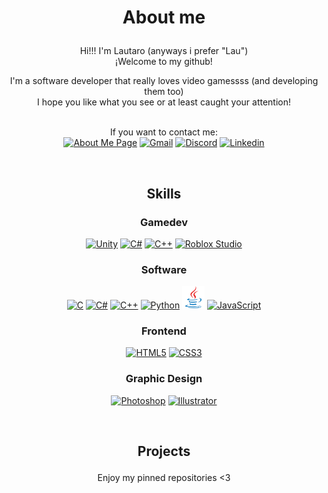 # <p align="center">About me</p>

<p align="center">
  Hi!!! I'm Lautaro (anyways i prefer "Lau")<br>
  ¡Welcome to my github!<br>
 </p>
 <p align="center">
  I'm a software developer that really loves video gamessss (and developing them too)<br>
  I hope you like what you see or at least caught your attention!<br><br>
</p>
<p align="center">
If you want to contact me:<br>
<a href="https://about.me/LauDev" target="_blank" rel="noreferrer"><img src="https://about.me/s3/h/favicon/favicon_48.0049c8b6.png" width="36" height="36" alt="About Me Page"></a>
<a href="mailto:lautarocepeda.developer@gmail.com" target="_blank" rel="noreferrer"><img src="https://upload.wikimedia.org/wikipedia/commons/thumb/7/7e/Gmail_icon_%282020%29.svg/2560px-Gmail_icon_%282020%29.svg.png" width="45" height="36" alt="Gmail"></a>
<a href="https://discord.com/users/255785034076651522" target="_blank" rel="noreferrer"><img src="https://assets-global.website-files.com/6257adef93867e50d84d30e2/636e0a6a49cf127bf92de1e2_icon_clyde_blurple_RGB.png" width="45" height="36" alt="Discord"></a>
<a href="Linkedin" target="_blank" rel="noreferrer"><img src="https://cdn-icons-png.flaticon.com/512/174/174857.png" width="36" height="36" alt="Linkedin"></a>
</p><br>

## <p align="center">Skills</p>

### <p align="center">Gamedev</p>
<p align="center">
<a href="https://unity.com" target="_blank" rel="noreferrer"><img src="https://cdn-icons-png.flaticon.com/512/5969/5969294.png" width="36" height="36" alt="Unity"></a>
<a href="https://docs.microsoft.com/en-us/dotnet/csharp/" target="_blank" rel="noreferrer"><img src="https://raw.githubusercontent.com/danielcranney/readme-generator/main/public/icons/skills/csharp-colored.svg" width="36" height="36" alt="C#" /></a>
<a href="https://docs.microsoft.com/en-us/cpp/?view=msvc-170" target="_blank" rel="noreferrer"><img src="https://raw.githubusercontent.com/danielcranney/readme-generator/main/public/icons/skills/cplusplus-colored.svg" width="36" height="36" alt="C++" /></a>
<a href="https://www.roblox.com/create" target="_blank" rel="noreferrer"><img src="https://img.icons8.com/color/512/roblox-studio.png" width="36" height="36" alt="Roblox Studio"></a>
</p>


### <p align="center">Software</p>

<p align="center">
<a href="https://docs.microsoft.com/en-us/cpp/?view=msvc-170" target="_blank" rel="noreferrer"><img src="https://raw.githubusercontent.com/danielcranney/readme-generator/main/public/icons/skills/c-colored.svg" width="36" height="36" alt="C" /></a>
<a href="https://docs.microsoft.com/en-us/dotnet/csharp/" target="_blank" rel="noreferrer"><img src="https://raw.githubusercontent.com/danielcranney/readme-generator/main/public/icons/skills/csharp-colored.svg" width="36" height="36" alt="C#" /></a>
<a href="https://docs.microsoft.com/en-us/cpp/?view=msvc-170" target="_blank" rel="noreferrer"><img src="https://raw.githubusercontent.com/danielcranney/readme-generator/main/public/icons/skills/cplusplus-colored.svg" width="36" height="36" alt="C++" /></a>
<a href="https://www.python.org/" target="_blank" rel="noreferrer"><img src="https://raw.githubusercontent.com/danielcranney/readme-generator/main/public/icons/skills/python-colored.svg" width="36" height="36" alt="Python" /></a>
<a href="https://www.java.com/es/" target="_blank" rel="noreferrer"><img src="https://raw.githubusercontent.com/devicons/devicon/master/icons/java/java-original.svg" width="36" height="36" alt="Java" /></a>
<a href="https://developer.mozilla.org/en-US/docs/Web/JavaScript" target="_blank" rel="noreferrer"><img src="https://raw.githubusercontent.com/danielcranney/readme-generator/main/public/icons/skills/javascript-colored.svg" width="36" height="36" alt="JavaScript" /></a>
</p>

### <p align="center">Frontend</p>

<p align="center">
<a href="https://developer.mozilla.org/en-US/docs/Glossary/HTML5" target="_blank" rel="noreferrer"><img src="https://raw.githubusercontent.com/danielcranney/readme-generator/main/public/icons/skills/html5-colored.svg" width="36" height="36" alt="HTML5" /></a>
<a href="https://www.w3.org/TR/CSS/#css" target="_blank" rel="noreferrer"><img src="https://raw.githubusercontent.com/danielcranney/readme-generator/main/public/icons/skills/css3-colored.svg" width="36" height="36" alt="CSS3" /></a>
</p>

### <p align="center">Graphic Design</p>

<p align="center">
<a href="https://www.adobe.com/uk/products/photoshop.html" target="_blank" rel="noreferrer"><img src="https://raw.githubusercontent.com/danielcranney/readme-generator/main/public/icons/skills/photoshop-colored.svg" width="36" height="36" alt="Photoshop" /></a>
<a href="https://www.adobe.com/uk/products/illustrator.html" target="_blank" rel="noreferrer"><img src="https://raw.githubusercontent.com/danielcranney/readme-generator/main/public/icons/skills/illustrator-colored.svg" width="36" height="36" alt="Illustrator" /></a>
</p><br>

## <p align="center">Projects</p>
<p align="center">Enjoy my pinned repositories <3</p>
